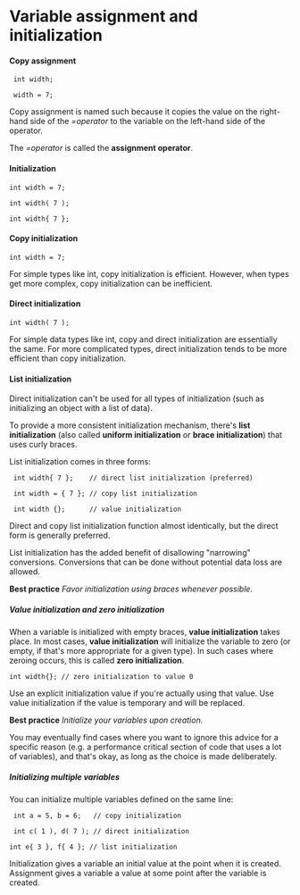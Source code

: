 # Variable assignment and initialization

#### Copy assignment

` int width;`

` width = 7;`

Copy assignment is named such because it copies the value on the right-hand side of the _=operator_ to the variable on the left-hand side of the operator.

The _=operator_ is called the **assignment operator**.


#### Initialization

` int width = 7; `

` int width( 7 ); `

` int width{ 7 }; `

#### Copy initialization

` int width = 7; `

For simple types like int, copy initialization is efficient. However, when types get more complex, copy initialization can be inefficient.


#### Direct initialization

` int width( 7 ); `

For simple data types like int, copy and direct initialization are essentially the same. For more complicated types, direct initialization tends to be more efficient than copy initialization.


#### List initialization

Direct initialization can't be used for all types of initialization (such as initializing an object with a list of data). 

To provide a more consistent initialization mechanism, there's **list initialization** (also called **uniform initialization** or **brace initialization**) that uses curly braces.

List initialization comes in three forms:

` int width{ 7 };    // direct list initialization (preferred)`

` int width = { 7 }; // copy list initialization`

` int width {};      // value initialization`

Direct and copy list initialization function almost identically, but the direct form is generally preferred.

List initialization has the added benefit of disallowing "narrowing" conversions. Conversions that can be done without potential data loss are allowed.

**Best practice**
_Favor initialization using braces whenever possible._


##### Value initialization and zero initialization

When a variable is initialized with empty braces, **value initialization** takes place. In most cases, **value initialization** will initialize the variable to zero (or empty, if that's more appropriate for a given type). In such cases where zeroing occurs, this is called **zero initialization**.

`int width{}; // zero initialization to value 0`

Use an explicit initialization value if you're actually using that value.
Use value initialization if the value is temporary and will be replaced.

**Best practice**
_Initialize your variables upon creation._

You may eventually find cases where you want to ignore this advice for a specific reason (e.g. a performance critical section of code that uses a lot of variables), and that's okay, as long as the choice is made deliberately.

##### Initializing multiple variables

You can initialize multiple variables defined on the same line:

` int a = 5, b = 6;   // copy initialization`

` int c( 1 ), d( 7 ); // direct initialization`

` int e{ 3 }, f{ 4 }; // list initialization `

Initialization gives a variable an initial value at the point when it is created.
Assignment gives a variable a value at some point after the variable is created.
